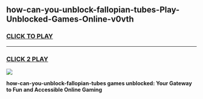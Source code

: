
## how-can-you-unblock-fallopian-tubes-Play-Unblocked-Games-Online-v0vth
<h3>
<a href="https://premium76.site?title=how-can-you-unblock-fallopian-tubes&ref=25A">CLICK TO PLAY</a></h3>
<hr>

<h3>
<a href="https://premium76.site?title=how-can-you-unblock-fallopian-tubes&ref=25A">CLICK 2 PLAY</a>
  
</h3>

<a href="https://premium76.site?title=how-can-you-unblock-fallopian-tubes&ref=25A"><img src="https://clearcache.store/games.png"></a>


**how-can-you-unblock-fallopian-tubes games unblocked: Your Gateway to Fun and Accessible Online Gaming**
